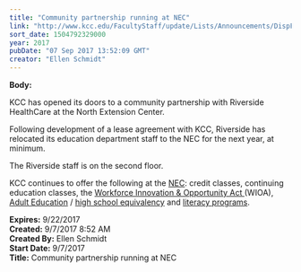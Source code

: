 ```yaml
---
title: "​Community partnership running at NEC"
link: "http://www.kcc.edu/FacultyStaff/update/Lists/Announcements/DispForm.aspx?ID=2503"
sort_date: 1504792329000
year: 2017
pubDate: "07 Sep 2017 13:52:09 GMT"
creator: "Ellen Schmidt"
---
```


<div><b>Body:</b> <div class="ExternalClass2626C2D8CF214E52938988864BF0B2AC"><p>KCC has opened its doors to a community partnership with Riverside HealthCare at the North Extension Center.</p>
<p>Following development of a lease agreement with KCC, Riverside has relocated its education department staff to the NEC for the next year, at minimum.</p>
<p>The Riverside staff is on the second floor. </p>
<p>KCC continues to offer the following at the <a href="/nec">NEC</a>: credit classes, continuing education classes, the <a href="/wioa/Pages/default.aspx">Workforce Innovation &amp; Opportunity Act </a>(WIOA), <a href="/future/gedbasics/adulted/Pages/default.aspx">Adult Education</a> / <a href="/future/gedbasics/ged/Pages/GEDprepclasses.aspx">high school equivalency</a> and <a href="/future/gedbasics/literacy/Pages/literacy.aspx">literacy programs</a>.</p></div></div>
<div><b>Expires:</b> 9/22/2017</div>
<div><b>Created:</b> 9/7/2017 8:52 AM</div>
<div><b>Created By:</b> Ellen Schmidt</div>
<div><b>Start Date:</b> 9/7/2017</div>
<div><b>Title:</b> ​Community partnership running at NEC</div>
